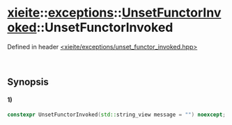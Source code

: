 # [xieite](../../../../../../xieite.md)\:\:[exceptions](../../../../../../exceptions.md)\:\:[UnsetFunctorInvoked](../../../../unset_functor_invoked.md)\:\:UnsetFunctorInvoked
Defined in header [<xieite/exceptions/unset_functor_invoked.hpp>](../../../../../../../include/xieite/exceptions/unset_functor_invoked.hpp)

&nbsp;

## Synopsis
#### 1)
```cpp
constexpr UnsetFunctorInvoked(std::string_view message = "") noexcept;
```
